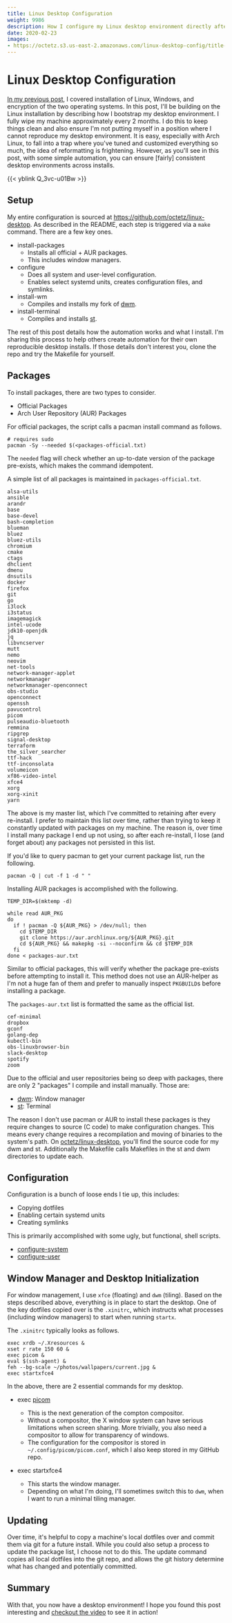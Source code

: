 ```yaml
---
title: Linux Desktop Configuration
weight: 9986
description: How I configure my Linux desktop environment directly after an install.
date: 2020-02-23
images:
- https://octetz.s3.us-east-2.amazonaws.com/linux-desktop-config/title-card.png
---
```


# Linux Desktop Configuration

[In my previous post](../2020-2-16-arch-windows-install), I covered installation
of Linux, Windows, and encryption of the two operating systems. In this
post, I'll be building on the Linux installation by describing how I bootstrap
my desktop environment.  I fully wipe my machine approximately every 2 months. I
do this to keep things clean and also ensure I'm not putting myself in a
position where I cannot reproduce my desktop environment. It is easy, especially
with Arch Linux, to fall into a trap where you've tuned and customized
everything so much, the idea of reformatting is frightening. However, as you'll
see in this post, with some simple automation, you can ensure [fairly]
consistent desktop environments across installs.

{{< yblink Q_3vc-u01Bw >}}

## Setup

My entire configuration is sourced at https://github.com/octetz/linux-desktop.
As described in the README, each step is triggered via a `make` command. There
are a few key ones.

* install-packages
  * Installs all official + AUR packages.
  * This includes window managers.
* configure
  * Does all system and user-level configuration.
  * Enables select systemd units, creates configuration files, and symlinks.
* install-wm
  * Compiles and installs my fork of [dwm](https://dwm.suckless.org).
* install-terminal
  * Compiles and installs [st](https://st.suckless.org).

The rest of this post details how the automation works and what I install. I'm
sharing this process to help others create automation for their own
reproducible desktop installs. If
those details don't interest you, clone the repo and try the
Makefile for yourself.

## Packages

To install packages, there are two types to consider.

* Official Packages
* Arch User Repository (AUR) Packages

For official packages, the script calls a pacman install command as follows.

```
# requires sudo
pacman -Sy --needed $(<packages-official.txt)
```

The `needed` flag will check whether an up-to-date version of the package
pre-exists, which makes the command idempotent.

A simple list of all packages is maintained in `packages-official.txt`.

```
alsa-utils
ansible
arandr
base
base-devel
bash-completion
blueman
bluez
bluez-utils
chromium
cmake
ctags
dhclient
dmenu
dnsutils
docker
firefox
git
go
i3lock
i3status
imagemagick
intel-ucode
jdk10-openjdk
jq
libvncserver
mutt
nemo
neovim
net-tools
network-manager-applet
networkmanager
networkmanager-openconnect
obs-studio
openconnect
openssh
pavucontrol
picom
pulseaudio-bluetooth
remmina
ripgrep
signal-desktop
terraform
the_silver_searcher
ttf-hack
ttf-inconsolata
volumeicon
xf86-video-intel
xfce4
xorg
xorg-xinit
yarn
```

The above is my master list, which I've committed to retaining after every
re-install. I prefer to maintain this list over time, rather than trying to keep
it constantly updated with packages on my machine. The reason is, over time I
install many package I end up not using, so after each re-install, I lose (and
forget about) any packages not persisted in this list.

If you'd like to query pacman to get your current package list, run the
following.

```
pacman -Q | cut -f 1 -d " "
```

Installing AUR packages is accomplished with the following.

```
TEMP_DIR=$(mktemp -d)

while read AUR_PKG
do
  if ! pacman -Q ${AUR_PKG} > /dev/null; then 
    cd $TEMP_DIR
    git clone https://aur.archlinux.org/${AUR_PKG}.git
    cd ${AUR_PKG} && makepkg -si --noconfirm && cd $TEMP_DIR
  fi
done < packages-aur.txt
```

Similar to official packages, this will verify whether the package pre-exists
before attempting to install it. This method does not use an AUR-helper as I'm
not a huge fan of them and prefer to manually inspect `PKGBUILD`s before
installing a package.

The `packages-aur.txt` list is formatted the same as the official list.

```
cef-minimal
dropbox
gconf
golang-dep
kubectl-bin
obs-linuxbrowser-bin
slack-desktop
spotify
zoom
```

Due to the official and user repositories being so deep with packages, there are
only 2 "packages" I compile and install manually. Those are:

* [dwm](https://dwm.suckless.org): Window manager
* [st](https://st.suckless.org): Terminal

The reason I don't use pacman or AUR to install these packages is they require
changes to source (C code) to make configuration changes. This means every
change requires a recompilation and moving of binaries to the system's path. On
[octetz/linux-desktop](https://github.com/octetz/linux-desktop), you'll find
the source code for my dwm and st. Additionally the Makefile calls Makefiles in
the st and dwm directories to update each.

## Configuration

Configuration is a bunch of loose ends I tie up, this includes:

* Copying dotfiles
* Enabling certain systemd units
* Creating symlinks

This is primarily accomplished with some ugly, but functional, shell scripts.

* [configure-system](https://github.com/octetz/linux-desktop/blob/5d8f672b9ca75f9855841dfebd8ad5d0713e61c8/pkg/configure-system.sh#L1)
* [configure-user](https://github.com/octetz/linux-desktop/blob/5d8f672b9ca75f9855841dfebd8ad5d0713e61c8/pkg/configure-user.sh#L1)

## Window Manager and Desktop Initialization

For window management, I use `xfce` (floating) and `dwm` (tiling). Based on the
steps described above, everything is in place to start the desktop. One of the
key dotfiles copied over is the `.xinitrc`, which instructs what processes
(including window managers) to start when running `startx`.

The `.xinitrc` typically looks as follows.

```
exec xrdb ~/.Xresources &
xset r rate 150 60 &
exec picom &
eval $(ssh-agent) &
feh --bg-scale ~/photos/wallpapers/current.jpg &
exec startxfce4
```

In the above, there are 2 essential commands for my desktop.

* exec [picom](https://wiki.archlinux.org/index.php/Picom)
  * This is the next generation of the compton compositor.
  * Without a compositor, the X window system can have serious limitations when
    screen sharing. More trivially, you also need a compositor to allow for
    transparency of windows.
  * The configuration for the compositor is stored in
    `~/.config/picom/picom.conf`, which I also keep stored in my GitHub repo.

* exec startxfce4
  * This starts the window manager.
  * Depending on what I'm doing, I'll sometimes switch this to `dwm`, when I
    want to run a minimal tiling manager.

## Updating

Over time, it's helpful to copy a machine's local dotfiles over and commit them
via git for a future install. While you could also setup a process to update the
package list, I choose not to do this. The update command copies all local
dotfiles into the git repo, and allows the git history determine what has
changed and potentially committed.

## Summary

With that, you now have a desktop environment! I hope you found this post
interesting and [checkout the video](https://youtu.be/Q_3vc-u01Bw) to see it in action!
